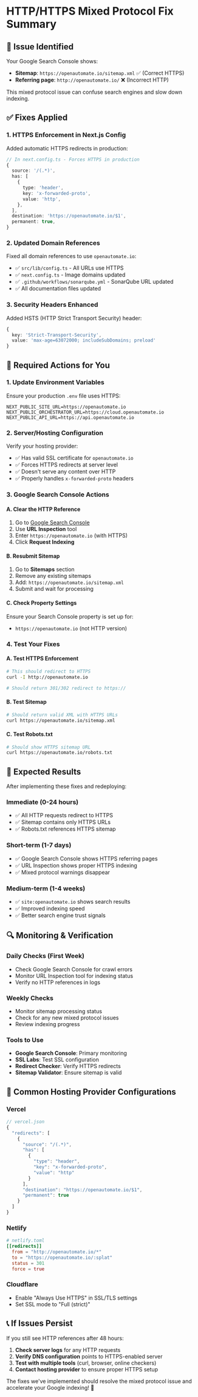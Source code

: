 # HTTP/HTTPS Mixed Protocol Fix Summary

## 🚨 Issue Identified

Your Google Search Console shows:
- **Sitemap**: `https://openautomate.io/sitemap.xml` ✅ (Correct HTTPS)
- **Referring page**: `http://openautomate.io/` ❌ (Incorrect HTTP)

This mixed protocol issue can confuse search engines and slow down indexing.

## ✅ Fixes Applied

### 1. **HTTPS Enforcement in Next.js Config**
Added automatic HTTPS redirects in production:

```typescript
// In next.config.ts - Forces HTTPS in production
{
  source: '/(.*)',
  has: [
    {
      type: 'header',
      key: 'x-forwarded-proto',
      value: 'http',
    },
  ],
  destination: 'https://openautomate.io/$1',
  permanent: true,
}
```

### 2. **Updated Domain References**
Fixed all domain references to use `openautomate.io`:
- ✅ `src/lib/config.ts` - All URLs use HTTPS
- ✅ `next.config.ts` - Image domains updated
- ✅ `.github/workflows/sonarqube.yml` - SonarQube URL updated
- ✅ All documentation files updated

### 3. **Security Headers Enhanced**
Added HSTS (HTTP Strict Transport Security) header:
```typescript
{
  key: 'Strict-Transport-Security',
  value: 'max-age=63072000; includeSubDomains; preload'
}
```

## 🔧 Required Actions for You

### 1. **Update Environment Variables**
Ensure your production `.env` file uses HTTPS:

```env
NEXT_PUBLIC_SITE_URL=https://openautomate.io
NEXT_PUBLIC_ORCHESTRATOR_URL=https://cloud.openautomate.io
NEXT_PUBLIC_API_URL=https://api.openautomate.io
```

### 2. **Server/Hosting Configuration**
Verify your hosting provider:
- ✅ Has valid SSL certificate for `openautomate.io`
- ✅ Forces HTTPS redirects at server level
- ✅ Doesn't serve any content over HTTP
- ✅ Properly handles `x-forwarded-proto` headers

### 3. **Google Search Console Actions**

#### A. Clear the HTTP Reference
1. Go to [Google Search Console](https://search.google.com/search-console)
2. Use **URL Inspection** tool
3. Enter `https://openautomate.io` (with HTTPS)
4. Click **Request Indexing**

#### B. Resubmit Sitemap
1. Go to **Sitemaps** section
2. Remove any existing sitemaps
3. Add: `https://openautomate.io/sitemap.xml`
4. Submit and wait for processing

#### C. Check Property Settings
Ensure your Search Console property is set up for:
- `https://openautomate.io` (not HTTP version)

### 4. **Test Your Fixes**

#### A. Test HTTPS Enforcement
```bash
# This should redirect to HTTPS
curl -I http://openautomate.io

# Should return 301/302 redirect to https://
```

#### B. Test Sitemap
```bash
# Should return valid XML with HTTPS URLs
curl https://openautomate.io/sitemap.xml
```

#### C. Test Robots.txt
```bash
# Should show HTTPS sitemap URL
curl https://openautomate.io/robots.txt
```

## 🎯 Expected Results

After implementing these fixes and redeploying:

### Immediate (0-24 hours)
- ✅ All HTTP requests redirect to HTTPS
- ✅ Sitemap contains only HTTPS URLs
- ✅ Robots.txt references HTTPS sitemap

### Short-term (1-7 days)
- ✅ Google Search Console shows HTTPS referring pages
- ✅ URL Inspection shows proper HTTPS indexing
- ✅ Mixed protocol warnings disappear

### Medium-term (1-4 weeks)
- ✅ `site:openautomate.io` shows search results
- ✅ Improved indexing speed
- ✅ Better search engine trust signals

## 🔍 Monitoring & Verification

### Daily Checks (First Week)
- Check Google Search Console for crawl errors
- Monitor URL Inspection tool for indexing status
- Verify no HTTP references in logs

### Weekly Checks
- Monitor sitemap processing status
- Check for any new mixed protocol issues
- Review indexing progress

### Tools to Use
- **Google Search Console**: Primary monitoring
- **SSL Labs**: Test SSL configuration
- **Redirect Checker**: Verify HTTPS redirects
- **Sitemap Validator**: Ensure sitemap is valid

## 🚨 Common Hosting Provider Configurations

### Vercel
```javascript
// vercel.json
{
  "redirects": [
    {
      "source": "/(.*)",
      "has": [
        {
          "type": "header",
          "key": "x-forwarded-proto",
          "value": "http"
        }
      ],
      "destination": "https://openautomate.io/$1",
      "permanent": true
    }
  ]
}
```

### Netlify
```toml
# netlify.toml
[[redirects]]
  from = "http://openautomate.io/*"
  to = "https://openautomate.io/:splat"
  status = 301
  force = true
```

### Cloudflare
- Enable "Always Use HTTPS" in SSL/TLS settings
- Set SSL mode to "Full (strict)"

## 📞 If Issues Persist

If you still see HTTP references after 48 hours:

1. **Check server logs** for any HTTP requests
2. **Verify DNS configuration** points to HTTPS-enabled server
3. **Test with multiple tools** (curl, browser, online checkers)
4. **Contact hosting provider** to ensure proper HTTPS setup

The fixes we've implemented should resolve the mixed protocol issue and accelerate your Google indexing! 🚀
